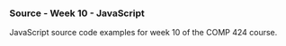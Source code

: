 ### Source - Week 10 - JavaScript

JavaScript source code examples for week 10 of the COMP 424 course.
